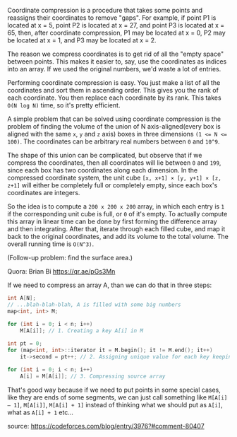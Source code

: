 Coordinate compression is a procedure that takes some points and reassigns their coordinates to remove "gaps". 
For example, if point P1 is located at x = 5, point P2 is located at x = 27, and point P3 is located at x = 65, 
then, after coordinate compression, P1 may be located at x = 0, P2 may be located at x = 1, and P3 may be located at x = 2. 

The reason we compress coordinates is to get rid of all the "empty space" between points. 
This makes it easier to, say, use the coordinates as indices into an array. If we used the original numbers, we'd waste a lot of entries.

Performing coordinate compression is easy. You just make a list of all the coordinates and sort them in ascending order. 
This gives you the rank of each coordinate. You then replace each coordinate by its rank. This takes `O(N log N)` time, so it's pretty efficient.

A simple problem that can be solved using coordinate compression is the problem of finding the volume of the union of N axis-aligned(every box is aligned 
with the same `x`, `y` and `z` axis) boxes in three dimensions `(1 <= N <= 100)`. The coordinates can be arbitrary real numbers between `0` and `10^9`.

The shape of this union can be complicated, but observe that if we compress the coordinates, then all coordinates will lie between `0` and `199`, 
since each box has two coordinates along each dimension. In the compressed coordinate system, the unit cube `[x, x+1] × [y, y+1] × [z, z+1]` will either 
be completely full or completely empty, since each box's coordinates are integers. 

So the idea is to compute a `200 x 200 x 200` array, in which each entry is `1` if the corresponding unit cube is full, or `0` of it's empty. 
To actually compute this array in linear time can be done by first forming the difference array and then integrating. After that, 
iterate through each filled cube, and map it back to the original coordinates, and add its volume to the total volume. The overall running time is `O(N^3)`.

(Follow-up problem: find the surface area.)

Quora: Brian Bi https://qr.ae/pGs3Mn


If we need to compress an array A, than we can do that in three steps:

```cpp
int A[N];
// ...blah-blah-blah, A is filled with some big numbers
map<int, int> M;

for (int i = 0; i < n; i++) 
    M[A[i]]; // 1. Creating a key A[i] in M
 
int pt = 0;
for (map<int, int>::iterator it = M.begin(); it != M.end(); it++) 
    it->second = pt++; // 2. Assigning unique value for each key keeping order in set of values

for (int i = 0; i < n; i++)
    A[i] = M[A[i]]; // 3. Compressing source array
```

That's good way because if we need to put points in some special cases, like they are ends of some segments, 
we can just call something like `M[A[i] — 1]`, `M[A[i]]`, `M[A[i] + 1]` instead of thinking what we should put as `A[i]`, what as `A[i] + 1` etc...

source: https://codeforces.com/blog/entry/3976?#comment-80407
